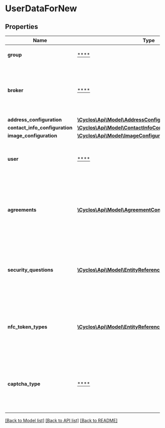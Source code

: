 # UserDataForNew

## Properties
Name | Type | Description | Notes
------------ | ------------- | ------------- | -------------
**group** | [****](.md) | Details of the registration group. | [optional] 
**broker** | [****](.md) | When the user registration is requested with a broker, contains the broker details. | [optional] 
**address_configuration** | [**\Cyclos\Api\Model\AddressConfigurationForUserProfile**](AddressConfigurationForUserProfile.md) |  | [optional] 
**contact_info_configuration** | [**\Cyclos\Api\Model\ContactInfoConfigurationForUserProfile**](ContactInfoConfigurationForUserProfile.md) |  | [optional] 
**image_configuration** | [**\Cyclos\Api\Model\ImageConfigurationForUserProfile**](ImageConfigurationForUserProfile.md) |  | [optional] 
**user** | [****](.md) | The object that can be altered and posted back to register the user | [optional] 
**agreements** | [**\Cyclos\Api\Model\AgreementContent[]**](AgreementContent.md) | The agreements that needs to be accepted by the user to be able to register. Only returned for public registrations. | [optional] 
**security_questions** | [**\Cyclos\Api\Model\EntityReference[]**](EntityReference.md) | If enabled in the server, are the possible security questions the user can use to set the answer. | [optional] 
**nfc_token_types** | [**\Cyclos\Api\Model\EntityReference[]**](EntityReference.md) | The NFC token types the authenticated user can parsonalize tags for the user being registered | [optional] 
**captcha_type** | [****](.md) | The captcha provider used to requested a captcha for registration, or null if no captcha is needed. | [optional] 

[[Back to Model list]](../../README.md#documentation-for-models) [[Back to API list]](../../README.md#documentation-for-api-endpoints) [[Back to README]](../../README.md)

